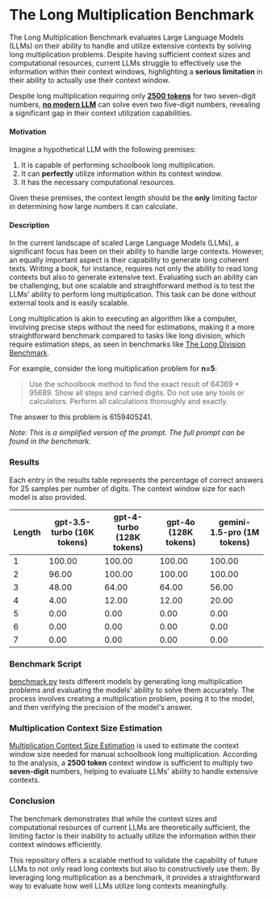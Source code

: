 # The Long Multiplication Benchmark

The Long Multiplication Benchmark evaluates Large Language Models (LLMs) on their ability to handle and utilize extensive contexts by solving long multiplication problems. Despite having sufficient context sizes and computational resources, current LLMs struggle to effectively use the information within their context windows, highlighting a **serious limitation** in their ability to actually use their context window.

Despite long multiplication requiring only **[2500 tokens](MultiplicationContextSizeEstimation/README.md)** for two seven-digit numbers, **[no modern LLM](###-results)** can solve even two five-digit numbers, revealing a significant gap in their context utilization capabilities.

#### Motivation

Imagine a hypothetical LLM with the following premises:

1. It is capable of performing schoolbook long multiplication.
2. It can **perfectly** utilize information within its context window.
3. It has the necessary computational resources.

Given these premises, the context length should be the **only** limiting factor in determining how large numbers it can calculate.

#### Description

In the current landscape of scaled Large Language Models (LLMs), a significant focus has been on their ability to handle large contexts. However, an equally important aspect is their capability to generate long coherent texts. Writing a book, for instance, requires not only the ability to read long contexts but also to generate extensive text. Evaluating such an ability can be challenging, but one scalable and straightforward method is to test the LLMs' ability to perform long multiplication. This task can be done without external tools and is easily scalable. 

Long multiplication is akin to executing an algorithm like a computer, involving precise steps without the need for estimations, making it a more straightforward benchmark compared to tasks like long division, which require estimation steps, as seen in benchmarks like [The Long Division Benchmark](https://github.com/mrconter1/The-Long-Division-Benchmark/).

For example, consider the long multiplication problem for **n=5**:
> Use the schoolbook method to find the exact result of 64369 * 95689. Show all steps and carried digits. Do not use any tools or calculators. Perform all calculations thoroughly and exactly.

The answer to this problem is 6159405241.

*Note: This is a simplified version of the prompt. The full prompt can be found in the benchmark.*

### Results

Each entry in the results table represents the percentage of correct answers for 25 samples per number of digits. The context window size for each model is also provided.

| Length | gpt-3.5-turbo (16K tokens) | gpt-4-turbo (128K tokens) | gpt-4o (128K tokens) | gemini-1.5-pro (1M tokens) |
|--------|-----------------------------|---------------------------|----------------------|----------------------------|
| 1      | 100.00                      | 100.00                    | 100.00               | 100.00                     |
| 2      | 96.00                       | 100.00                    | 100.00               | 100.00                     |
| 3      | 48.00                       | 64.00                     | 64.00                | 56.00                      |
| 4      | 4.00                        | 12.00                     | 12.00                | 20.00                      |
| 5      | 0.00                        | 0.00                      | 0.00                 | 0.00                       |
| 6      | 0.00                        | 0.00                      | 0.00                 | 0.00                       |
| 7      | 0.00                        | 0.00                      | 0.00                 | 0.00                       |

### Benchmark Script

[benchmark.py](./benchmark.py) tests different models by generating long multiplication problems and evaluating the models' ability to solve them accurately. The process involves creating a multiplication problem, posing it to the model, and then verifying the precision of the model's answer.

### Multiplication Context Size Estimation

[Multiplication Context Size Estimation](MultiplicationContextSizeEstimation/README.md) is used to estimate the context window size needed for manual schoolbook long multiplication. According to the analysis, a **2500 token** context window is sufficient to multiply two **seven-digit** numbers, helping to evaluate LLMs' ability to handle extensive contexts.

### Conclusion

The benchmark demonstrates that while the context sizes and computational resources of current LLMs are theoretically sufficient, the limiting factor is their inability to actually utilize the information within their context windows efficiently.

This repository offers a scalable method to validate the capability of future LLMs to not only read long contexts but also to constructively use them. By leveraging long multiplication as a benchmark, it provides a straightforward way to evaluate how well LLMs utilize long contexts meaningfully.